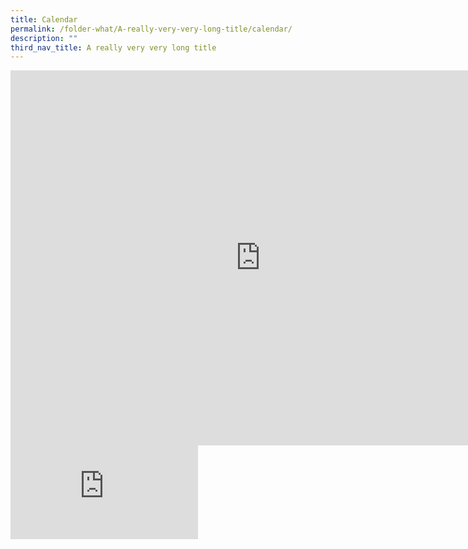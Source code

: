 ```yaml
---
title: Calendar
permalink: /folder-what/A-really-very-very-long-title/calendar/
description: ""
third_nav_title: A really very very long title
---
```

<iframe src="https://calendar.google.com/calendar/embed?src=c_eoglto4ou3h4ocarcgt48420qc%40group.calendar.google.com&ctz=Asia%2FSingapore" style="border: 0" width="800" height="600" frameborder="0" scrolling="no"></iframe>

<iframe src=https://calendar.google.com/calendar/embed?src=YzhlMDFiZjM2N2NjNDhmNGM4YTM4ZWFkNDg2NTU4MmU5M2YyYWE2OTdlZGRkMjUyNjgzN2UwNDYzYWRiNjhmZUBncm91cC5jYWxlbmRhci5nb29nbGUuY29t&color=%23E67C73 style=”border:0” width=”800” height=”600” frameborder=”0” scrolling=”no”></iframe>